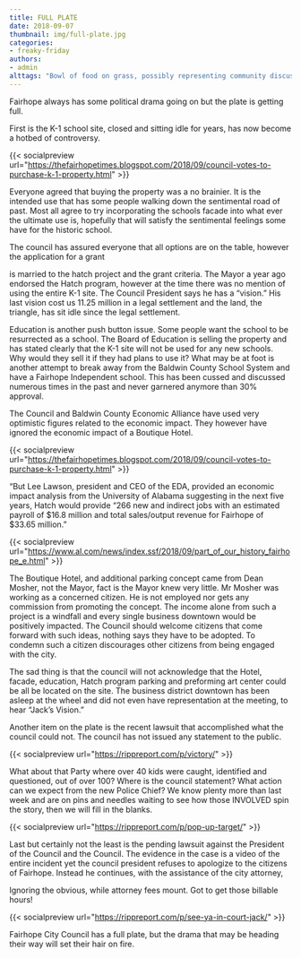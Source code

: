 ```yaml
---
title: FULL PLATE
date: 2018-09-07
thumbnail: img/full-plate.jpg
categories:
- freaky-friday
authors:
- admin
alttags: "Bowl of food on grass, possibly representing community discussions around repurposing the former K-1 school site in Fairhope"
---
```

Fairhope always has some political drama going on but the plate is getting full.

First is the K-1 school site, closed and sitting idle for years, has now become a hotbed of controversy.

{{< socialpreview url="https://thefairhopetimes.blogspot.com/2018/09/council-votes-to-purchase-k-1-property.html" >}}

Everyone agreed that buying the property was a no brainier. It is the intended use that has some people walking down the sentimental road of past. Most all agree to try incorporating the schools facade into what ever the ultimate use is, hopefully that will satisfy the sentimental feelings some have for the historic school.

The council has assured everyone that all options are on the table, however the application for a grant

is married to the hatch project and the grant criteria. The Mayor a year ago endorsed the Hatch program, however at the time there was no mention of using the entire K-1 site. The Council President says he has a “vision.” His last vision cost us 11.25 million in a legal settlement and the land, the triangle, has sit idle since the legal settlement.

Education is another push button issue. Some people want the school to be resurrected as a school. The Board of Education is selling the property and has stated clearly that the K-1 site will not be used for any new schools. Why would they sell it if they had plans to use it? What may be at foot is another attempt to break away from the Baldwin County School System and have a Fairhope Independent school. This has been cussed and discussed numerous times in the past and never garnered anymore than 30% approval.

The Council and Baldwin County Economic Alliance have used very optimistic figures related to the economic impact. They however have ignored the economic impact of a Boutique Hotel.

{{< socialpreview url="https://thefairhopetimes.blogspot.com/2018/09/council-votes-to-purchase-k-1-property.html" >}}

“But Lee Lawson, president and CEO of the EDA, provided an economic impact analysis from the University of Alabama suggesting in the next five years, Hatch would provide “266 new and indirect jobs with an estimated payroll of $16.8 million and total sales/output revenue for Fairhope of $33.65 million.”

{{< socialpreview url="https://www.al.com/news/index.ssf/2018/09/part_of_our_history_fairhope_e.html" >}}

The Boutique Hotel, and additional parking concept came from Dean Mosher, not the Mayor, fact is the Mayor knew very little. Mr Mosher was working as a concerned citizen. He is not employed nor gets any commission from promoting the concept. The income alone from such a project is a windfall and every single business downtown would be positively impacted. The Council should welcome citizens that come forward with such ideas, nothing says they have to be adopted. To condemn such a citizen discourages other citizens from being engaged with the city.

The sad thing is that the council will not acknowledge that the Hotel, facade, education, Hatch program parking and preforming art center could be all be located on the site. The business district downtown has been asleep at the wheel and did not even have representation at the meeting, to hear “Jack’s Vision.”

Another item on the plate is the recent lawsuit that accomplished what the council could not. The council has not issued any statement to the public.

{{< socialpreview url="https://rippreport.com/p/victory/" >}}

What about that Party where over 40 kids were caught, identified and questioned, out of over 100? Where is the council statement? What action can we expect from the new Police Chief? We know plenty more than last week and are on pins and needles waiting to see how those INVOLVED spin the story, then we will fill in the blanks.

{{< socialpreview url="https://rippreport.com/p/pop-up-target/" >}}

Last but certainly not the least is the pending lawsuit against the President of the Council and the Council. The evidence in the case is a video of the entire incident yet the council president refuses to apologize to the citizens of Fairhope. Instead he continues, with the assistance of the city attorney,

Ignoring the obvious, while attorney fees mount. Got to get those billable hours!

{{< socialpreview url="https://rippreport.com/p/see-ya-in-court-jack/" >}}

Fairhope City Council has a full plate, but the drama that may be heading their way will set their hair on fire.
